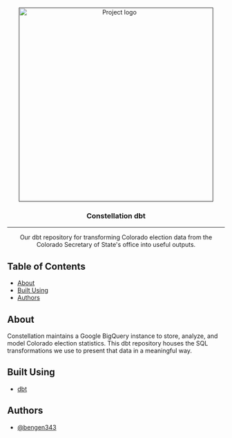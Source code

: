 <p align="center">
  <a href="" rel="noopener">
 <img width=450px src="https://constellationpolitical.com/images/facebook-form-header.png" alt="Project logo"></a>
</p>

<h3 align="center">Constellation dbt</h3>

---

<p align="center">
Our dbt repository for transforming Colorado election data from the Colorado Secretary of State's office into useful outputs.
</p>

## Table of Contents

- [About](#about)
- [Built Using](#built_using)
- [Authors](#authors)


## About <a name = "about"></a>

Constellation maintains a Google BigQuery instance to store, analyze, and model Colorado election statistics.
This dbt repository houses the SQL transformations we use to present that data in a meaningful way.


## Built Using <a name = "built_using"></a>

- [dbt](https://www.getdbt.com)


## Authors <a name = "authors"></a>

- [@bengen343](https://github.com/bengen343)

